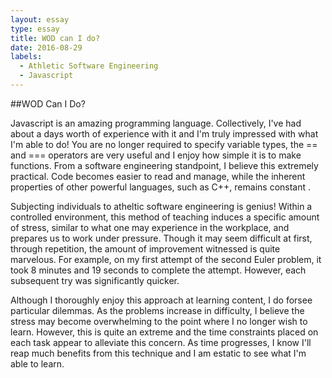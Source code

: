 ```yaml
---
layout: essay
type: essay
title: WOD can I do?
date: 2016-08-29
labels:
  - Athletic Software Engineering
  - Javascript
---
```


##WOD Can I Do?

Javascript is an amazing programming language.  Collectively, I've had about a days worth of experience with it and I'm truly impressed with what I'm able to do!  You are no longer required to specify variable types, the == and === operators are very useful and I enjoy how simple it is to make functions.  From a software engineering standpoint, I believe this extremely practical.  Code becomes easier to read and manage, while the inherent properties of other powerful languages, such as C++, remains constant .

Subjecting individuals to atheltic software engineering is genius!  Within a controlled environment, this method of teaching induces a specific amount of stress, similar to what one may experience in the workplace, and prepares us to work under pressure.  Though it may seem difficult at first, through repetition, the amount of improvement witnessed is quite marvelous.  For example, on my first attempt of the second Euler problem, it took 8 minutes and 19 seconds to complete the attempt.  However, each subsequent try was significantly quicker.  

Although I thoroughly enjoy this approach at learning content, I do forsee particular dilemmas.  As the problems increase in difficulty, I believe the stress may become overwhelming to the point where I no longer wish to learn.  However, this is quite an extreme and the time constraints placed on each task appear to alleviate this concern.  As time progresses, I know I'll reap much benefits from this technique and I am estatic to see what I'm able to learn.
